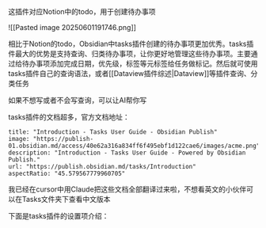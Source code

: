 这插件对应Notion中的todo，用于创建待办事项

![[Pasted image 20250601191746.png]]

相比于Notion的todo，Obsidian中tasks插件创建的待办事项更加优秀。tasks插件最大的优势是支持查询、归类待办事项，让你更好地管理这些待办事项。主要通过给待办事项添加完成日期，优先级，标签等元标签给任务做标记。然后就可使用tasks插件自己的查询语法，或者[[Dataview插件综述|Dataview]]等插件查询、分类任务

如果不想写或者不会写查询，可以让AI帮你写

tasks插件的文档超多，官方文档地址：

```embed
title: "Introduction - Tasks User Guide - Obsidian Publish"
image: "https://publish-01.obsidian.md/access/40e62a316a834ff6f495ebf1d122cae6/images/acme.png"
description: "Introduction - Tasks User Guide - Powered by Obsidian Publish."
url: "https://publish.obsidian.md/tasks/Introduction"
aspectRatio: "45.579567779960705"
```

我已经在cursor中用Claude把这些文档全部翻译过来啦，不想看英文的小伙伴可以在Tasks文件夹下查看中文版本

下面是tasks插件的设置项介绍：






